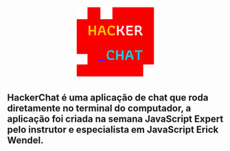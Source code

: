 <h1
  align="center"
>
  <img
    width="180px"
    src="./assets/logoHackerChat.svg"
  >
</h1>

<h2
  align="capitalize"
>
  HackerChat é uma aplicação de chat que roda diretamente no terminal do computador, a aplicação foi criada na semana JavaScript Expert pelo instrutor e especialista em JavaScript Erick Wendel.
</h2>
